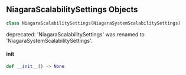 ## NiagaraScalabilitySettings Objects

```python
class NiagaraScalabilitySettings(NiagaraSystemScalabilitySettings)
```

deprecated: 'NiagaraScalabilitySettings' was renamed to 'NiagaraSystemScalabilitySettings'.

<a id="unreal.NiagaraScalabilitySettings.__init__"></a>

#### __init__

```python
def __init__() -> None
```

<a id="unreal.NiagaraSystemScalabilityOverride"></a>